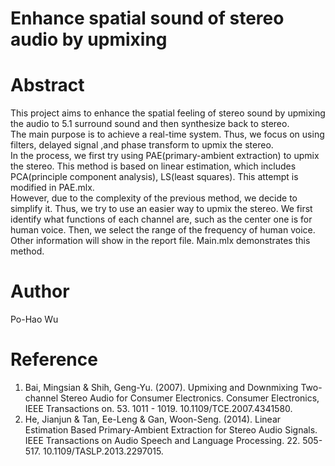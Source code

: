 # Enhance spatial sound of stereo audio by upmixing

# Abstract
This project aims to enhance the spatial feeling of stereo sound by upmixing the audio to 5.1 surround sound and then synthesize back to stereo. \
The main purpose is to achieve a real-time system. Thus, we focus on using filters, delayed signal ,and phase transform to upmix the stereo. \
In the process, we first try using PAE(primary-ambient extraction) to upmix the stereo. This method is based on linear estimation, which includes PCA(principle component analysis), LS(least squares). This attempt is modified in PAE.mlx. \
However, due to the complexity of the previous method, we decide to simplify it. Thus, we try to use an easier way to upmix the stereo. We first identify what functions of each channel are, such as the center one is for human voice. Then, we select the range of the frequency of human voice. Other information will show in the report file. Main.mlx demonstrates this method.

# Author
Po-Hao Wu

# Reference
1. Bai, Mingsian & Shih, Geng-Yu. (2007). Upmixing and Downmixing Two-channel Stereo Audio for Consumer Electronics. Consumer Electronics, IEEE Transactions on. 53. 1011 - 1019. 10.1109/TCE.2007.4341580.
2. He, Jianjun & Tan, Ee-Leng & Gan, Woon-Seng. (2014). Linear Estimation Based Primary-Ambient Extraction for Stereo Audio Signals. IEEE Transactions on Audio Speech and Language Processing. 22. 505-517. 10.1109/TASLP.2013.2297015.
